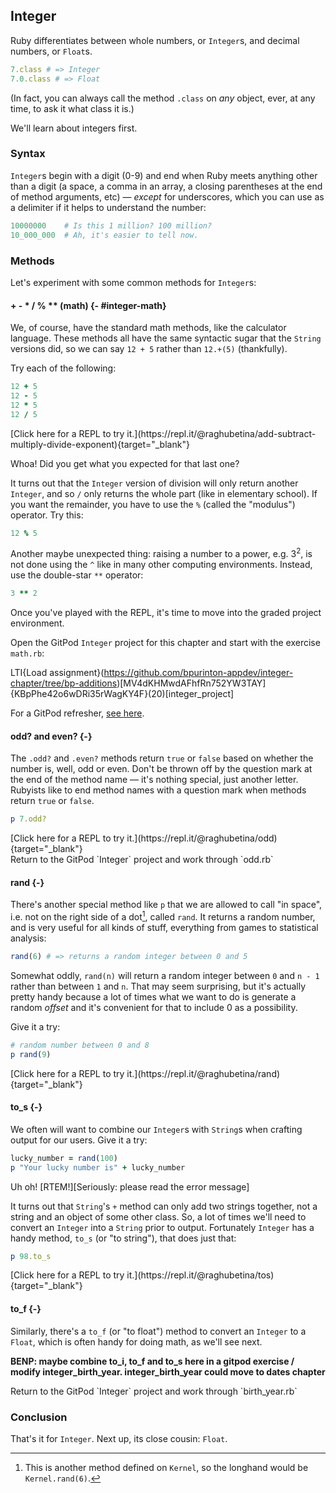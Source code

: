 ## Integer

Ruby differentiates between whole numbers, or `Integer`s, and decimal numbers, or `Float`s.

 ```ruby
7.class # => Integer
7.0.class # => Float
```

(In fact, you can always call the method `.class` on _any_ object, ever, at any time, to ask it what class it is.)

We'll learn about integers first.

###  Syntax

`Integer`s begin with a digit (0-9) and end when Ruby meets anything other than a digit (a space, a comma in an array, a closing parentheses at the end of method arguments, etc) — _except_ for underscores, which you can use as a delimiter if it helps to understand the number:

```ruby
10000000    # Is this 1 million? 100 million?
10_000_000  # Ah, it's easier to tell now.
```

###  Methods

Let's experiment with some common methods for `Integer`s:

#### + - * / % ** (math) {- #integer-math}

We, of course, have the standard math methods, like the calculator language. These methods all have the same syntactic sugar that the `String` versions did, so we can say `12 + 5` rather than `12.+(5)` (thankfully).

Try each of the following:

```ruby
12 + 5
12 - 5
12 * 5
12 / 5
```

<div class="experiment">
  [Click here for a REPL to try it.](https://repl.it/@raghubetina/add-subtract-multiply-divide-exponent){target="_blank"}
</div>

Whoa! Did you get what you expected for that last one?

It turns out that the `Integer` version of division will only return another `Integer`, and so `/` only returns the whole part (like in elementary school). If you want the remainder, you have to use the `%` (called the "modulus") operator. Try this:

```ruby
12 % 5
```

Another maybe unexpected thing: raising a number to a power, e.g. 3<sup>2</sup>, is not done using the `^` like in many other computing environments. Instead, use the double-star `**` operator:

```ruby
3 ** 2
```

Once you've played with the REPL, it's time to move into the graded project environment.

<div class="proj">

  Open the GitPod `Integer` project for this chapter and start with the exercise `math.rb`:

  LTI{Load assignment}(https://github.com/bpurinton-appdev/integer-chapter/tree/bp-additions)[MV4dKHMwdAFhfRn752YW3TAY]{KBpPhe42o6wDRi35rWagKY4F}(20)[integer_project] 
  
  For a GitPod refresher, [see here](#start-gitpod-project).
</div>

#### odd? and even? {-}

The `.odd?` and `.even?` methods return `true` or `false` based on whether the number is, well, odd or even. Don't be thrown off by the question mark at the end of the method name — it's nothing special, just another letter. Rubyists like to end method names with a question mark when methods return `true` or `false`.

```ruby
p 7.odd?
```

<div class="experiment">
  [Click here for a REPL to try it.](https://repl.it/@raghubetina/odd){target="_blank"}
</div>

<div class="proj">
  Return to the GitPod `Integer` project and work through `odd.rb`
</div>

#### rand {-}

There's another special method like `p` that we are allowed to call "in space", i.e. not on the right side of a dot[^rand_implicit_receiver], called `rand`. It returns a random number, and is very useful for all kinds of stuff, everything from games to statistical analysis:

[^rand_implicit_receiver]: This is another method defined on `Kernel`, so the longhand would be `Kernel.rand(6)`.

```ruby
rand(6) # => returns a random integer between 0 and 5
```

Somewhat oddly, `rand(n)` will return a random integer between `0` and `n - 1` rather than between `1` and `n`. That may seem surprising, but it's actually pretty handy because a lot of times what we want to do is generate a random _offset_ and it's convenient for that to include 0 as a possibility.

Give it a try:

```ruby
# random number between 0 and 8
p rand(9)
```

<div class="experiment">
  [Click here for a REPL to try it.](https://repl.it/@raghubetina/rand){target="_blank"}
</div>

#### to_s {-}

We often will want to combine our `Integer`s with `String`s when crafting output for our users. Give it a try:

```ruby
lucky_number = rand(100)
p "Your lucky number is" + lucky_number
```

Uh oh! [RTEM!][Seriously: please read the error message]

It turns out that `String`'s `+` method can only add two strings together, not a string and an object of some other class. So, a lot of times we'll need to convert an `Integer` into a `String` prior to output. Fortunately `Integer` has a handy method, `to_s` (or "to string"), that does just that:

```ruby
p 98.to_s
```

<div class="experiment">
  [Click here for a REPL to try it.](https://repl.it/@raghubetina/tos){target="_blank"}
</div>

#### to_f {-}

Similarly, there's a `to_f` (or "to float") method to convert an `Integer` to a `Float`, which is often handy for doing math, as we'll see next.

**BENP: maybe combine to_i, to_f and to_s here in a gitpod exercise / modify integer_birth_year. integer_birth_year could move to dates chapter**

<div class="proj">
  Return to the GitPod `Integer` project and work through `birth_year.rb`
</div>

###  Conclusion

That's it for `Integer`. Next up, its close cousin: `Float`.